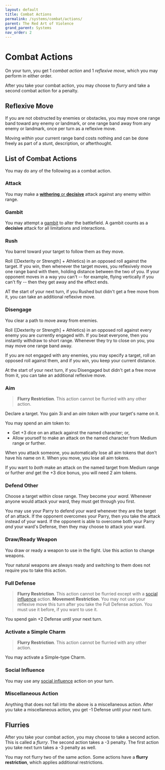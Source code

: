```yaml
---
layout: default
title: Combat Actions
permalink: /systems/combat/actions/
parent: The Red Art of Violence
grand_parent: Systems
nav_order: 2
---
```


# Combat Actions

On your turn, you get 1 _combat action_ and 1 _reflexive move_, which you may
perform in either order.

After you take your combat action, you may choose to _flurry_ and take a second
combat action for a penalty.

## Reflexive Move

If you are not obstructed by enemies or obstacles, you may move one range band
toward any enemy or landmark, or one range band away from any enemy or landmark,
once per turn as a reflexive move.

Moving _within_ your current range band costs nothing and can be done freely as
part of a stunt, description, or afterthought.

## List of Combat Actions

You may do any of the following as a combat action.

### Attack

You may make a [**withering** or **decisive**](/venture/systems/combat/attacks)
attack against any enemy within range.

### Gambit

You may attempt a [gambit](/venture/systems/combat/gambits) to alter the
battlefield. A gambit counts as a **decisive** attack for all limitations and
interactions.

### Rush

You barrel toward your target to follow them as they move.

Roll ([Dexterity or Strength] + Athletics) in an opposed roll against the
target. If you win, then whenever the target moves, you reflexively move one
range band with them, holding distance between the two of you. If your opponent
moves in a way you can't -- for example, flying vertically if you can't fly --
then they get away and the effect ends.

AT the start of your next turn, if you Rushed but didn't get a free move from
it, you can take an additional reflexive move.

### Disengage

You clear a path to move away from enemies.

Roll ([Dexterity or Strength] + Athletics) in an opposed roll against every
enemy you are currently engaged with. If you beat everyone, then you instantly
withdraw to short range. Whenever they try to close on you, you may move one
range band away.

If you are not engaged with any enemies, you may specify a target, roll an
opposed roll against them, and if you win, you keep your current distance.

At the start of your next turn, if you Disengaged but didn't get a free move
from it, you can take an additional reflexive move.

### Aim

> **Flurry Restriction**. This action cannot be flurried with any other action.

Declare a target. You gain 3i and an _aim token_ with your target's name on it.

You may spend an aim token to:

- Get +3 dice on an attack against the named character; or,
- Allow yourself to make an attack on the named character from Medium range or
  further.

When you attack someone, you automatically lose all aim tokens that don't have
his name on it. When you move, you lose all aim tokens.

If you want to _both_ make an attack on the named target from Medium range or
further _and_ get the +3 dice bonus, you will need 2 aim tokens.

### Defend Other

Choose a target within close range. They become your _ward_. Whenever anyone
would attack your ward, they must get through you first.

You may use your Parry to defend your ward whenever they are the target of an
attack. If the opponent overcomes your Parry, then you take the attack instead
of your ward. If the opponent is able to overcome both your Parry _and_ your
ward's Defense, then they may choose to attack your ward.

### Draw/Ready Weapon

You draw or ready a weapon to use in the fight. Use this action to change
weapons.

Your natural weapons are always ready and switching to them does not require you
to take this action.

### Full Defense

> **Flurry Restriction**. This action cannot be flurried except with a
> [social influence](#social-influence) action.
> **Movement Restriction**. You may not use your reflexive move this turn after
> you take the Full Defense action. You must use it before, if you want to use
> it.

You spend gain +2 Defense until your next turn.

### Activate a Simple Charm

> **Flurry Restriction**. This action cannot be flurried with any other action.

You may activate a Simple-type Charm.

### Social Influence

You may use any [social influence](#social-influence) action on your turn.

### Miscellaneous Action

Anything that does not fall into the above is a miscellaneous action. After you
take a miscellaneous action, you get -1 Defense until your next turn.

## Flurries

After you take your combat action, you may choose to take a second action. This
is called a _flurry_. The second action takes a -3 penalty. The first action you
take next turn takes a -3 penalty as well.

You may not flurry two of the same action. Some actions have a **flurry**
**restriction**, which applies additional restrictions.
